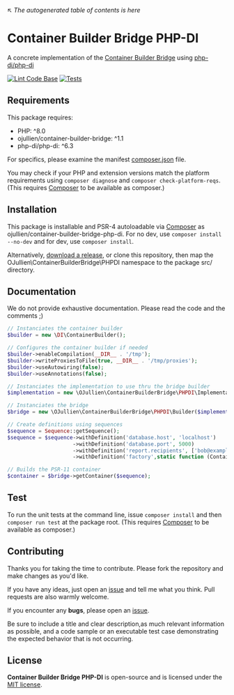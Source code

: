 ↖ _The autogenerated table of contents is here_

# Container Builder Bridge PHP-DI

A concrete implementation of the [Container Builder Bridge](https://github.com/ojullien/container-builder-bridge) using [php-di/php-di](https://github.com/PHP-DI/PHP-DI)

[![Lint Code Base](https://github.com/ojullien/container-builder-bridge-php-di/actions/workflows/linter.yml/badge.svg)](https://github.com/ojullien/container-builder-bridge-php-di/actions/workflows/linter.yml)
[![Tests](https://github.com/ojullien/container-builder-bridge-php-di/actions/workflows/tests.yml/badge.svg)](https://github.com/ojullien/container-builder-bridge-php-di/actions/workflows/tests.yml)

## Requirements

This package requires:

- PHP: ^8.0
- ojullien/container-builder-bridge: ^1.1
- php-di/php-di: ^6.3

For specifics, please examine the manifest [composer.json](https://github.com/ojullien/container-builder-bridge-php-di/blob/master/composer.json) file.

You may check if your PHP and extension versions match the platform requirements using `composer diagnose` and `composer check-platform-reqs`. (This requires [Composer](https://getcomposer.org/) to be available as composer.)

## Installation

This package is installable and PSR-4 autoloadable via [Composer](https://getcomposer.org/) as ojullien/container-builder-bridge-php-di. For no dev, use `composer install --no-dev` and for dev, use `composer install`.

Alternatively, [download a release](https://github.com/ojullien/container-builder-bridge-php-di/releases), or clone this repository, then map the OJullien\ContainerBuilderBridge\PHPDI namespace to the package src/ directory.

## Documentation

We do not provide exhaustive documentation. Please read the code and the comments ;)

```php
// Instanciates the container builder
$builder = new \DI\ContainerBuilder();

// Configures the container builder if needed
$builder->enableCompilation(__DIR__ . '/tmp');
$builder->writeProxiesToFile(true, __DIR__ . '/tmp/proxies');
$builder->useAutowiring(false);
$builder->useAnnotations(false);

// Instanciates the implementation to use thru the bridge builder
$implementation = new \OJullien\ContainerBuilderBridge\PHPDI\Implementation($builder);

// Instanciates the bridge
$bridge = new \OJullien\ContainerBuilderBridge\PHPDI\Builder($implementation);

// Create definitions using sequences
$sequence = Sequence::getSequence();
$sequence = $sequence->withDefinition('database.host', 'localhost')
                     ->withDefinition('database.port', 5000)
                     ->withDefinition('report.recipients', ['bob@example.com','alice@example.com',])
                     ->withDefinition('factory',static function (ContainerInterface $container){...});

// Builds the PSR-11 container
$container = $bridge->getContainer($sequence);
```

## Test

To run the unit tests at the command line, issue `composer install` and then `composer run test` at the package root. (This requires [Composer](https://getcomposer.org/) to be available as composer.)

## Contributing

Thanks you for taking the time to contribute. Please fork the repository and make changes as you'd like.

If you have any ideas, just open an [issue](https://github.com/ojullien/container-builder-bridge-php-di/issues) and tell me what you think. Pull requests are also warmly welcome.

If you encounter any **bugs**, please open an [issue](https://github.com/ojullien/container-builder-bridge-php-di/issues).

Be sure to include a title and clear description,as much relevant information as possible, and a code sample or an executable test case demonstrating the expected behavior that is not occurring.

## License

**Container Builder Bridge PHP-DI** is open-source and is licensed under the [MIT license](LICENSE).
